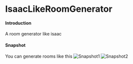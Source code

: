 # IsaacLikeRoomGenerator

#### Introduction
A room generator like isaac

#### Snapshot
You can generate rooms like this 
![Snapshot1](https://gitee.com/zhazhaniu/IsaacLikeRoomGenerator/blob/master/Snapshot/DemoLevel1.png "Snapshot1")
![Snapshot2](https://gitee.com/zhazhaniu/IsaacLikeRoomGenerator/blob/master/Snapshot/DemoLevel2.png "Snapshot2")
